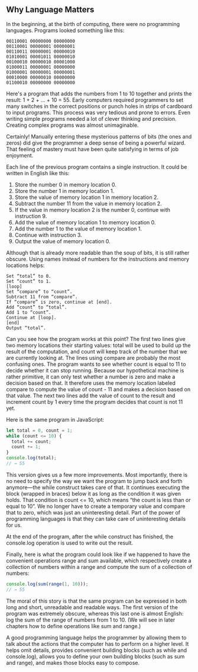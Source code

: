 
## Why Language Matters

In the beginning, at the birth of computing, there were no programming languages. Programs looked something like this:

```
00110001 00000000 00000000
00110001 00000001 00000001
00110011 00000001 00000010
01010001 00001011 00000010
00100010 00000010 00001000
01000011 00000001 00000000
01000001 00000001 00000001
00010000 00000010 00000000
01100010 00000000 00000000
```

Here's a program that adds the numbers from 1 to 10 together and prints the result: 1 + 2 + ... + 10 = 55. Early computers required programmers to set many switches in the correct positions or punch holes in strips of cardboard to input programs. This process was very tedious and prone to errors. Even writing simple programs needed a lot of clever thinking and precision. Creating complex programs was almost unimaginable.

Certainly! Manually entering these mysterious patterns of bits (the ones and zeros) did give the programmer a deep sense of being a powerful wizard. That feeling of mastery must have been quite satisfying in terms of job enjoyment.

Each line of the previous program contains a single instruction. It could be written in English like this:

1. Store the number 0 in memory location 0.
2. Store the number 1 in memory location 1.
3. Store the value of memory location 1 in memory location 2.
4. Subtract the number 11 from the value in memory location 2.
5. If the value in memory location 2 is the number 0, continue with instruction 9.
6. Add the value of memory location 1 to memory location 0.
7. Add the number 1 to the value of memory location 1.
8. Continue with instruction 3.
9. Output the value of memory location 0.

Although that is already more readable than the soup of bits, it is still rather obscure. Using names instead of numbers for the instructions and memory locations helps:

```
Set “total” to 0.
Set “count” to 1.
[loop]
Set “compare” to “count”.
Subtract 11 from “compare”.
If “compare” is zero, continue at [end].
Add “count” to “total”.
Add 1 to “count”.
Continue at [loop].
[end]
Output “total”.
```

Can you see how the program works at this point? The first two lines give two memory locations their starting values: total will be used to build up the result of the computation, and count will keep track of the number that we are currently looking at. The lines using compare are probably the most confusing ones. The program wants to see whether count is equal to 11 to decide whether it can stop running. Because our hypothetical machine is rather primitive, it can only test whether a number is zero and make a decision based on that. It therefore uses the memory location labeled compare to compute the value of count - 11 and makes a decision based on that value. The next two lines add the value of count to the result and increment count by 1 every time the program decides that count is not 11 yet.

Here is the same program in JavaScript:

```javascript
let total = 0, count = 1;
while (count <= 10) {
  total += count;
  count += 1;
}
console.log(total);
// → 55
```

This version gives us a few more improvements. Most importantly, there is no need to specify the way we want the program to jump back and forth anymore—the while construct takes care of that. It continues executing the block (wrapped in braces) below it as long as the condition it was given holds. That condition is count <= 10, which means “the count is less than or equal to 10”. We no longer have to create a temporary value and compare that to zero, which was just an uninteresting detail. Part of the power of programming languages is that they can take care of uninteresting details for us.

At the end of the program, after the while construct has finished, the console.log operation is used to write out the result.

Finally, here is what the program could look like if we happened to have the convenient operations range and sum available, which respectively create a collection of numbers within a range and compute the sum of a collection of numbers:

```javascript
console.log(sum(range(1, 10)));
// → 55
```

The moral of this story is that the same program can be expressed in both long and short, unreadable and readable ways. The first version of the program was extremely obscure, whereas this last one is almost English: log the sum of the range of numbers from 1 to 10. (We will see in later chapters how to define operations like sum and range.)

A good programming language helps the programmer by allowing them to talk about the actions that the computer has to perform on a higher level. It helps omit details, provides convenient building blocks (such as while and console.log), allows you to define your own building blocks (such as sum and range), and makes those blocks easy to compose.